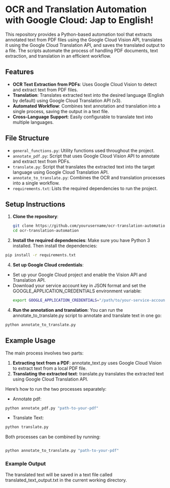 # OCR and Translation Automation with Google Cloud: Jap to English!

This repository provides a Python-based automation tool that extracts annotated text from PDF files using the Google Cloud Vision API, translates it using the Google Cloud Translation API, and saves the translated output to a file. The scripts automate the process of handling PDF documents, text extraction, and translation in an efficient workflow.

## Features
- **OCR Text Extraction from PDFs**: Uses Google Cloud Vision to detect and extract text from PDF files.
- **Translation**: Translates extracted text into the desired language (English by default) using Google Cloud Translation API (v3).
- **Automated Workflow**: Combines text annotation and translation into a single process, saving the output in a text file.
- **Cross-Language Support**: Easily configurable to translate text into multiple languages.

## File Structure

- `general_functions.py`: Utility functions used throughout the project.
- `annotate_pdf.py`: Script that uses Google Cloud Vision API to annotate and extract text from PDFs.
- `translate.py`: Script that translates the extracted text into the target language using Google Cloud Translation API.
- `annotate_to_translate.py`: Combines the OCR and translation processes into a single workflow.
- `requirements.txt`: Lists the required dependencies to run the project.

## Setup Instructions

1. **Clone the repository**:
   ```bash
   git clone https://github.com/yourusername/ocr-translation-automation.git
   cd ocr-translation-automation
2. **Install the required dependencies**: Make sure you have Python 3 installed. Then install the dependencies:

```bash
pip install -r requirements.txt
```

4. **Set up Google Cloud credentials**:

- Set up your Google Cloud project and enable the Vision API and Translation API.
- Download your service account key in JSON format and set the GOOGLE_APPLICATION_CREDENTIALS environment variable:
  ```bash
  export GOOGLE_APPLICATION_CREDENTIALS="/path/to/your-service-account-key.json"

4. **Run the annotation and translation**: You can run the annotate_to_translate.py script to annotate and translate text in one go:

```bash
python annotate_to_translate.py
```
## Example Usage
The main process involves two parts:

1. **Extracting text from a PDF**: annotate_text.py uses Google Cloud Vision to extract text from a local PDF file.
2. **Translating the extracted text**: translate.py translates the extracted text using Google Cloud Translation API.

Here’s how to run the two processes separately:

- Annotate pdf:

```bash
python annotate_pdf.py "path-to-your-pdf"
```
- Translate Text:

```bash
python translate.py
```
Both processes can be combined by running:

```bash

python annotate_to_translate.py "path-to-your-pdf"
```
### Example Output
The translated text will be saved in a text file called translated_text_output.txt in the current working directory.
